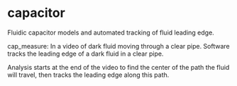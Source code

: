 capacitor
=========

Fluidic capacitor models and automated tracking of fluid leading edge.

cap_measure:
In a video of dark fluid moving through a clear pipe.  Software tracks the leading edge of a dark fluid in a clear pipe.

Analysis starts at the end of the video to find the center of the path the fluid will travel, then tracks the leading edge along this path.
